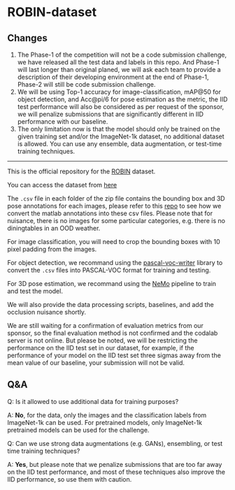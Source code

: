 # ROBIN-dataset

## Changes

1. The Phase-1 of the competition will not be a code submission challenge, we have released all the test data and labels in this repo. And Phase-1 will last longer than original planed, we will ask each team to provide a description of their developing environment at the end of Phase-1, Phase-2 will still be code submission challenge.
2. We will be using Top-1 accuracy for image-classification, mAP@50 for object detection, and Acc@pi/6 for pose estimation as the metric, the IID test performance will also be considered as per request of the sponsor, we will penalize submissions that are significantly different in IID performance with our baseline.
3. The only limitation now is that the model should only be trained on the given training set and/or the ImageNet-1k dataset, no additional dataset is allowed. You can use any ensemble, data augmentation, or test-time training techniques.

---

This is the official repository for the [ROBIN](https://arxiv.org/abs/2111.14341) dataset.

You can access the dataset from [here](https://drive.google.com/drive/folders/1nJo60wphQ36T_E-iAuhN2ftLYh2285xb?usp=sharing)

The `.csv` file in each folder of the zip file contains the bounding box and 3D pose annotations for each images, please refer to this [repo](https://github.com/YoungXIAO13/PoseContrast/blob/main/data/Pascal3D/create_annotation.py) to see how we convert the matlab annotations into these csv files. Please note that for nuisance, there is no images for some particular categories, e.g. there is no diningtables in an OOD weather.

For image classification, you will need to crop the bounding boxes with 10 pixel padding from the images.

For object detection, we recommand using the [pascal-voc-writer](https://github.com/AndrewCarterUK/pascal-voc-writer) library to convert the `.csv` files into PASCAL-VOC format for training and testing.

For 3D pose estimation, we recommand using the [NeMo](https://github.com/Angtian/NeMo) pipeline to train and test the model.

We will also provide the data processing scripts, baselines, and add the occlusion nuisance shortly.

We are still waiting for a confirmation of evaluation metrics from our sponsor, so the final evaluation method is not confirmed and the codalab server is not online.
But please be noted, we will be restricting the performance on the IID test set in our dataset, for example, if the performance of your model on the IID test set three sigmas away from the mean value of our baseline, your submission will not be valid.


## Q&A

Q: Is it allowed to use additional data for training purposes?

A: **No**, for the data, only the images and the classification labels from ImageNet-1k can be used. For pretrained models, only ImageNet-1k pretrained models can be used for the challenge.

Q: Can we use strong data augmentations (e.g. GANs), ensembling, or test time training techniques?

A: **Yes**, but please note that we penalize submissions that are too far away on the IID test performance, and most of these techniques also improve the IID performance, so use them with caution.






